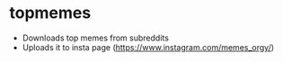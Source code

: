 # topmemes
- Downloads top memes from subreddits
- Uploads it to insta page (https://www.instagram.com/memes_orgy/)
